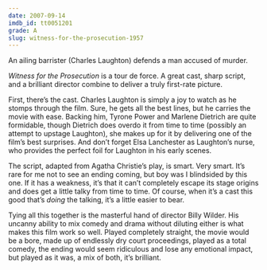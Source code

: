 ```yaml
---
date: 2007-09-14
imdb_id: tt0051201
grade: A
slug: witness-for-the-prosecution-1957
---
```


An ailing barrister (Charles Laughton) defends a man accused of murder.

_Witness for the Prosecution_ is a tour de force. A great cast, sharp script, and a brilliant director combine to deliver a truly first-rate picture.

First, there’s the cast. Charles Laughton is simply a joy to watch as he stomps through the film. Sure, he gets all the best lines, but he carries the movie with ease. Backing him, Tyrone Power and Marlene Dietrich are quite formidable, though Dietrich does overdo it from time to time (possibly an attempt to upstage Laughton), she makes up for it by delivering one of the film’s best surprises. And don’t forget Elsa Lanchester as Laughton’s nurse, who provides the perfect foil for Laughton in his early scenes.

The script, adapted from Agatha Christie’s play, is smart. Very smart. It’s rare for me not to see an ending coming, but boy was I blindsided by this one. If it has a weakness, it’s that it can’t completely escape its stage origins and does get a little talky from time to time. Of course, when it’s a cast this good that’s _doing_ the talking, it’s a little easier to bear.

Tying all this together is the masterful hand of director Billy Wilder. His uncanny ability to mix comedy and drama without diluting either is what makes this film work so well. Played completely straight, the movie would be a bore, made up of endlessly dry court proceedings, played as a total comedy, the ending would seem ridiculous and lose any emotional impact, but played as it was, a mix of both, it’s brilliant.
